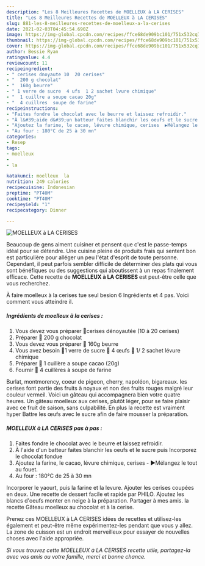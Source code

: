 ```yaml
---
description: "Les 8 Meilleures Recettes de MOELLEUX à LA CERISES"
title: "Les 8 Meilleures Recettes de MOELLEUX à LA CERISES"
slug: 881-les-8-meilleures-recettes-de-moelleux-a-la-cerises
date: 2021-02-03T04:45:54.690Z
image: https://img-global.cpcdn.com/recipes/ffce68de909bc101/751x532cq70/moelleux-a-la-cerises-photo-principale-de-la-recette.jpg
thumbnail: https://img-global.cpcdn.com/recipes/ffce68de909bc101/751x532cq70/moelleux-a-la-cerises-photo-principale-de-la-recette.jpg
cover: https://img-global.cpcdn.com/recipes/ffce68de909bc101/751x532cq70/moelleux-a-la-cerises-photo-principale-de-la-recette.jpg
author: Bessie Ryan
ratingvalue: 4.4
reviewcount: 11
recipeingredient:
- " cerises dnoyaute 10  20 cerises"
- "  200 g chocolat"
- "  160g beurre"
- " 1 verre de sucre  4 ufs  1 2 sachet lvure chimique"
- "  1 cuillre a soupe cacao 20g"
- "  4 cuillres  soupe de farine"
recipeinstructions:
- "Faites fondre le chocolat avec le beurre et laissez refroidir."
- "À l&#39;aide d&#39;un batteur faites blanchir les oeufs et le sucre puis Incorporez le chocolat fondue"
- "Ajoutez la farine, le cacao, lévure chimique, cerises  ▶️Mélangez le tout au fouet."
- "Au four : 180°C de 25 à 30 mn"
categories:
- Resep
tags:
- moelleux
- 
- la

katakunci: moelleux  la 
nutrition: 249 calories
recipecuisine: Indonesian
preptime: "PT40M"
cooktime: "PT40M"
recipeyield: "1"
recipecategory: Dinner

---
```



![MOELLEUX à LA CERISES](https://img-global.cpcdn.com/recipes/ffce68de909bc101/751x532cq70/moelleux-a-la-cerises-photo-principale-de-la-recette.jpg)

Beaucoup de gens aiment cuisiner et pensent que c'est le passe-temps idéal pour se détendre. Une cuisine pleine de produits frais qui sentent bon est particulière pour alléger un peu l'état d'esprit de toute personne. Cependant, il peut parfois sembler difficile de déterminer des plats qui vous sont bénéfiques ou des suggestions qui aboutissent à un repas finalement efficace. Cette recette de <strong> MOELLEUX à LA CERISES </strong> est peut-être celle que vous recherchez.

<!--inarticleads1-->

À faire moelleux à la cerises tue seul besion 6 Ingrédients et 4 pas. Voici comment vous atteindre il.

##### Ingrédients de moelleux à la cerises :

1. Vous devez vous préparer  💎cerises dénoyautée (10 à 20 cerises)
1. Préparer  💎 200 g chocolat
1. Vous devez vous préparer  💎 160g beurre
1. Vous avez besoin  💎1 verre de sucre 💎 4 œufs 💎 1/ 2 sachet lévure chimique
1. Préparer  💎 1 cuillère a soupe cacao (20g)
1. Fournir  💎 4 cuillères à soupe de farine


Burlat, montmorency, coeur de pigeon, cherry, napoléon, bigareaux. les cerises font partie des fruits à noyaux et non des fruits rouges malgré leur couleur vermeil. Voici un gâteau qui accompagnera bien votre quatre heures. Un gâteau moelleux aux cerises, plutôt léger, pour se faire plaisir avec ce fruit de saison, sans culpabilité. En plus la recette est vraiment hyper Battre les œufs avec le sucre afin de faire mousser la préparation. 

<!--inarticleads2-->

##### MOELLEUX à LA CERISES pas à pas :

1. Faites fondre le chocolat avec le beurre et laissez refroidir.
1. À l&#39;aide d&#39;un batteur faites blanchir les oeufs et le sucre puis Incorporez le chocolat fondue
1. Ajoutez la farine, le cacao, lévure chimique, cerises  - ▶️Mélangez le tout au fouet.
1. Au four : 180°C de 25 à 30 mn


Incorporer le yaourt, puis la farine et la levure. Ajouter les cerises coupées en deux. Une recette de dessert facile et rapide par PHILO. Ajoutez les blancs d&#39;oeufs monter en neige à la préparation. Partager à mes amis. la recette Gâteau moelleux au chocolat et à la cerise. 

<!--inarticleads1-->

<p>
Prenez ces MOELLEUX à LA CERISES idées de recettes et utilisez-les également et peut-être même expérimentez-les pendant que vous y allez. La zone de cuisson est un endroit merveilleux pour essayer de nouvelles choses avec l'aide appropriée.
</p>

<p>
<i>Si vous trouvez cette MOELLEUX à LA CERISES recette utile, partagez-la avec vos amis ou votre famille, merci et bonne chance.</i>
</p>
